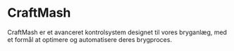 # CraftMash
CraftMash er et avanceret kontrolsystem designet til vores bryganlæg, med et formål at optimere og automatisere deres brygproces. 

